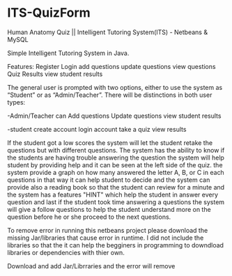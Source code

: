 # ITS-QuizForm
Human Anatomy Quiz || Intelligent Tutoring System(ITS) - Netbeans &amp; MySQL

Simple Intelligent Tutoring System in Java.

Features:
Register
Login
add questions
update questions
view questions
Quiz Results
view student results

The general user is prompted with two options, either to use the system as “Student” or as “Admin/Teacher”. 
There will be distinctions in both user types:

-Admin/Teacher can
Add questions
Update questions
view student results

-student
create account
login account
take a quiz
view results

If the student got a low scores the system will let the student retake the questions but with different questions.
The system has the ability to know if the students are having trouble answering the question
the system will help student by providing help and it can be seen at the left side of the quiz.
the system provide a graph on how many answered the letter A, B, or C in each questions in that way it can help student 
to decide and the system can provide also a reading book so that the student can review for a minute and the system has a features "HINT" which help the
student in answer every question and last if the student took time answering a questions the system will give a follow questions to help the
student understand more on the question before he or she proceed to the next questions.



To remove error in running this netbeans project please download the missing Jar/libraries
that cause error in runtime. I did not include the libraries so that the it can help
the begginers in programming to downdload libraries or dependencies with thier own.

Download and add Jar/Librraries and the error will remove
